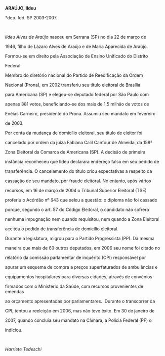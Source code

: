 **ARAÚJO, Ildeu**



\*dep. fed. SP 2003-2007.



 



*Ildeu Alves de Araújo* nasceu em Serrana (SP) no dia 22 de março de

1946, filho de Lázaro Alves de Araújo e de Maria Aparecida de Araújo.



Formou-se em direito pela Associação de Ensino Unificado do Distrito

Federal.



Membro do diretório nacional do Partido de Reedificação da Ordem

Nacional (Prona), em 2002 transferiu seu título eleitoral de Brasília

para Americana (SP) e elegeu-se deputado federal por São Paulo com

apenas 381 votos, beneficiando-se dos mais de 1,5 milhão de votos de

Enéias Carneiro, presidente do Prona. Assumiu seu mandato em fevereiro

de 2003.



Por conta da mudança de domicílio eleitoral, seu título de eleitor foi

cancelado por ordem da juíza Fabiana Calil Canfour de Almeida, da 158ª

Zona Eleitoral da Comarca de Americana (SP). A decisão de primeira

instância reconheceu que Ildeu declarara endereço falso em seu pedido de

transferência. O cancelamento do título criou expectativas a respeito da

cassação de seu mandato, por fraude eleitoral. No entanto, após vários

recursos, em 16 de março de 2004 o Tribunal Superior Eleitoral (TSE)

proferiu o Acórdão nº 643 que selou a questão: o diploma não foi cassado

porque, segundo o art. 57 do Código Eleitoral, o candidato não sofrera

nenhuma impugnação nem quando requisitou, nem quando a Zona Eleitoral

aceitou o pedido de transferência de domicílio eleitoral.



Durante a legislatura, migrou para o Partido Progressista (PP). Da mesma

maneira que mais de 60 outros deputados, em 2006 seu nome foi citado no

relatório da comissão parlamentar de inquérito (CPI) responsável por

apurar um esquema de compra a preços superfaturados de ambulâncias e

equipamentos hospitalares para diversas cidades, através de convênios

firmados com o Ministério da Saúde, com recursos provenientes de emendas

ao orçamento apresentadas por parlamentares.  Durante o transcorrer da

CPI, tentou a reeleição em 2006, mas não teve êxito. Em 30 de janeiro de

2007, quando concluía seu mandato na Câmara, a Polícia Federal (PF) o

indiciou.



 



*Harriete Tedeschi*



 



